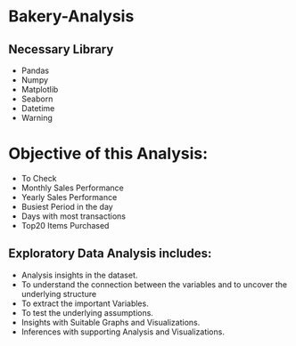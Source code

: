 # Bakery-Analysis

## Necessary Library

- Pandas
- Numpy
- Matplotlib
- Seaborn
- Datetime
- Warning

# Objective of this Analysis:

- To Check
- Monthly Sales Performance
- Yearly Sales Performance
- Busiest Period in the day
- Days with most transactions
- Top20 Items Purchased

## Exploratory Data Analysis includes:

- Analysis insights in the dataset.
- To understand the connection between the variables and to uncover the underlying structure
- To extract the important Variables.
- To test the underlying assumptions.
- Insights with Suitable Graphs and Visualizations.
- Inferences with supporting Analysis and Visualizations.
